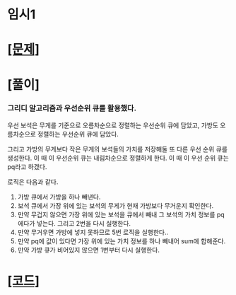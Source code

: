 # 임시1

# [[문제]](https://www.acmicpc.net/problem/1202)

# [풀이]

### 그리디 알고리즘과 우선순위 큐를 활용했다.

우선 보석은 무게를 기준으로 오름차순으로 정렬하는 우선순위 큐에 담았고, 가방도 오름차순으로 정렬하는 우선순위 큐에 담았다.

그리고 가방의 무게보다 작은 무게의 보석들의 가치를 저장해둘 또 다른 우선 순위 큐를 생성한다. 이 때 이 우선순위 큐는 내림차순으로 정렬하게 한다. 이 때 이 우선 순위 큐는 pq라고 하겠다.

로직은 다음과 같다.

1. 가방 큐에서 가방을 하나 빼낸다.
2. 보석 큐에서 가장 위에 있는 보석의 무게가 현재 가방보다 무거운지 확인한다.
3. 만약 무겁지 않으면 가장 위에 있는 보석을 큐에서 빼내 그 보석의 가치 정보를 pq에다가 넣는다. 그리고 2번을 다시 실행한다.
4. 만약 무거우면 가방에 넣지 못하므로 5번 로직을 실행한다..
5. 만약 pq에 값이 있다면 가장 위에 있는 가치 정보를 하나 빼내어 sum에 합해준다.
6. 만약 가방 큐가 비어있지 않으면 1번부터 다시 실행한다.

# [[코드]](https://github.com/mungmnb777/java-algorithm/tree/main/code/boj/Main_1202_보석도둑.java)